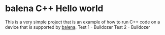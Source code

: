 # balena C++ Hello world

This is a very simple project that is an example of how to run C++ code on a device that is supported by [balena](https://balena.io).
Test 1 - Bulldozer
Test 2 - Bulldozer
